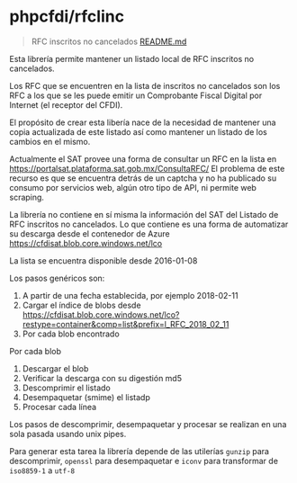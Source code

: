 # phpcfdi/rfclinc

> RFC inscritos no cancelados [README.md](README.md)

Esta librería permite mantener un listado local de RFC inscritos no cancelados.

Los RFC que se encuentren en la lista de inscritos no cancelados son los RFC a los que se les puede
emitir un Comprobante Fiscal Digital por Internet (el receptor del CFDI).

El propósito de crear esta libería nace de la necesidad de mantener una copia actualizada de este listado
así como mantener un listado de los cambios en el mismo.

Actualmente el SAT provee una forma de consultar un RFC en la lista en
https://portalsat.plataforma.sat.gob.mx/ConsultaRFC/
El problema de este recurso es que se encuentra detrás de un captcha y no ha publicado su consumo
por servicios web, algún otro tipo de API, ni permite web scraping.

La librería no contiene en sí misma la información del SAT del Listado de RFC inscritos no cancelados.
Lo que contiene es una forma de automatizar su descarga desde el contenedor de Azure
https://cfdisat.blob.core.windows.net/lco

La lista se encuentra disponible desde 2016-01-08

Los pasos genéricos son:

1. A partir de una fecha establecida, por ejemplo 2018-02-11
2. Cargar el índice de blobs desde https://cfdisat.blob.core.windows.net/lco?restype=container&comp=list&prefix=l_RFC_2018_02_11
3. Por cada blob encontrado

Por cada blob

1. Descargar el blob
2. Verificar la descarga con su digestión md5
3. Descomprimir el listado
4. Desempaquetar (smime) el listadp
5. Procesar cada línea

Los pasos de descomprimir, desempaquetar y procesar se realizan en una sola pasada usando unix pipes.

Para generar esta tarea la librería depende de las utilerías `gunzip` para descomprimir,
`openssl` para desempaquetar e `iconv` para transformar de `iso8859-1` a `utf-8`

